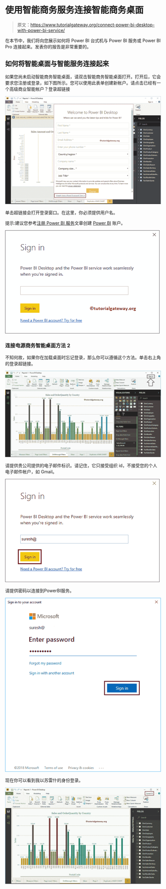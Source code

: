 # 使用智能商务服务连接智能商务桌面

> 原文：<https://www.tutorialgateway.org/connect-power-bi-desktop-with-power-bi-service/>

在本节中，我们将向您展示如何将 Power BI 台式机与 Power BI 服务或 Power BI Pro 连接起来。发表你的报告是非常重要的。

## 如何将智能桌面与智能服务连接起来

如果您尚未启动智能商务智能桌面，请双击智能商务智能桌面打开。打开后，它会要求您注册或登录，如下图所示。您可以使用此表单创建新帐户。请点击已经有一个高级商业智能帐户？登录超链接

![Connect Power BI Desktop with Power BI Service 1](img/682a17ef5aaf586b8f81bc09ffbcc7cd.png)

单击超链接会打开登录窗口。在这里，你必须提供用户名。

提示:建议您参考[注册 Power BI 服务](https://www.tutorialgateway.org/register-to-power-bi-service/)文章创建 [Power BI](https://www.tutorialgateway.org/power-bi-tutorial/) 账户。

![Connect Power BI Desktop with Power BI Service 2](img/aa5767c2e32d0a76205ad65e63f7f330.png)

### 连接电源商务智能桌面方法 2

不知何故，如果你在加载桌面时忘记登录，那么你可以遵循这个方法。单击右上角的登录超链接。

![Connect Power BI Desktop with Power BI Service 3](img/4458262e6e18e8e195ed9912fc37c83a.png)

请提供贵公司提供的电子邮件标识。请记住，它只接受组织 id，不接受您的个人电子邮件帐户，如 Gmail。

![Connect Power BI Desktop with Power BI Service 4](img/e598196503a3c2c9bd6c0a4e1891130f.png)

请提供密码以连接到PowerBI服务。

![Connect Power BI Desktop with Power BI Service 5](img/30e4175d05cb966190b3cb3b9fa7e24e.png)

现在你可以看到我以苏雷什的身份登录。

![Connect Power BI Desktop with Power BI Service 6](img/e1311a5c9941775f123bda816d51d47d.png)